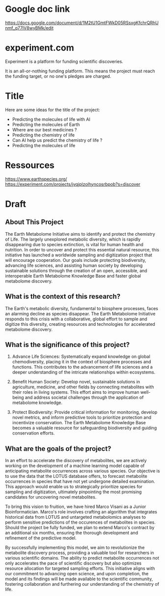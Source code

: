 
# Google doc link
https://docs.google.com/document/d/1M2tU1GmtFWkD05RSsxgKfchrQRhUnmf_q77IV8wyBMk/edit

# experiment.com
Experiment is a platform for funding scientific discoveries.

It is an all-or-nothing funding platform. This means the project must reach the funding target, or no one's pledges are charged.

# Title
Here are some ideas for the title of the project:
- Predicting the molecules of life with AI
- Predicting the molecules of Earth
- Where are our best medicines ? 
- Predicting the chemistry of life
- Can AI help us predict the chemistry of life ? 
- Predicting the molecules of life

# Ressources
https://www.earthspecies.org/
https://experiment.com/projects/jvqjplzolhyncosrbpob?s=discover


# Draft 

## About This Project

The Earth Metabolome Initiative aims to identify and protect the chemistry of Life. The largely unexplored metabolic diversity, which is rapidly disappearing due to species extinction, is vital for human health and nutrition. In order to uncover and protect this essential natural resource, this initiative has launched a worldwide sampling and digitization project that will encourage cooperation. Our goals include protecting biodiversity, advancing life sciences, and assisting human society by developing sustainable solutions through the creation of an open, accessible, and interoperable Earth Metabolome Knowledge Base and faster global metabolome discovery.


## What is the context of this research?
The Earth's metabolic diversity, fundamental to biosphere processes, faces an alarming decline as species disappear. The Earth Metabolome Initiative responds to this crisis with a collaborative, global effort to sample and digitize this diversity, creating resources and technologies for accelerated metabolome discovery.

## What is the significance of this project?
1. Advance Life Sciences: Systematically expand knowledge on global chemodiversity, placing it in the context of biosphere processes and functions. This contributes to the advancement of life sciences and a deeper understanding of the intricate relationships within ecosystems.

2. Benefit Human Society: Develop novel, sustainable solutions in agriculture, medicine, and other fields by connecting metabolites with their roles in living systems. This effort aims to improve human well-being and address societal challenges through the application of metabolome knowledge.

3. Protect Biodiversity: Provide critical information for monitoring, develop novel metrics, and inform predictive tools to prioritize protection and incentivize conservation. The Earth Metabolome Knowledge Base becomes a valuable resource for safeguarding biodiversity and guiding conservation efforts.

## What are the goals of the project?
In an effort to accelerate the discovery of metabolites, we are actively working on the development of a machine learning model capable of anticipating metabolite occurrences across various species. Our objective is to use the data that the LOTUS database offers, to forecast metabolite occurrences in species that have not yet undergone detailed examination. This approach would enable us to strategically prioritize species for sampling and digitization, ultimately pinpointing the most promising candidates for uncovering novel metabolites.

To bring this vision to fruition, we have hired Marco Visani as a Junior Bioinformatician. Marco's role involves crafting an algorithm that integrates historical data from LOTUS and untargeted metabolomics analyses to perform sensitive predictions of the occurences of metabolites in species. Should the project be fully funded, we plan to extend Marco's contract by an additional six months, ensuring the thorough development and refinement of the predictive model.

By successfully implementing this model, we aim to revolutionize the metabolite discovery process, providing a valuable tool for researchers in various scientific domains. The ability to predict metabolite occurrences not only accelerates the pace of scientific discovery but also optimizes resource allocation for targeted sampling efforts. This initiative aligns with our commitment to advancing open science, and upon completion, the model and its findings will be made available to the scientific community, fostering collaboration and furthering our understanding of the chemistry of life.


